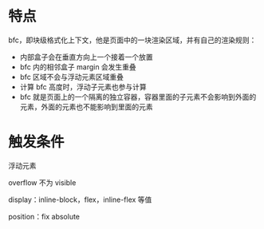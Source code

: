 # 特点

bfc，即块级格式化上下文，他是页面中的一块渲染区域，并有自己的渲染规则：

- 内部盒子会在垂直方向上一个接着一个放置
- bfc 内的相邻盒子 margin 会发生重叠
- bfc 区域不会与浮动元素区域重叠
- 计算 bfc 高度时，浮动子元素也参与计算
- bfc 就是页面上的一个隔离的独立容器，容器里面的子元素不会影响到外面的元素，外面的元素也不能影响到里面的元素

# 触发条件

浮动元素

overflow 不为 visible

display：inline-block，flex，inline-flex 等值

position：fix absolute
